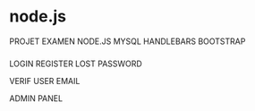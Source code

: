 # node.js

PROJET EXAMEN NODE.JS MYSQL HANDLEBARS BOOTSTRAP 


### 

LOGIN
REGISTER
LOST PASSWORD

VERIF USER EMAIL 

ADMIN PANEL
